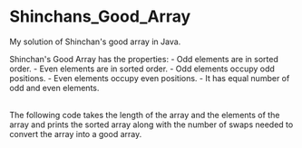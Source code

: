# Shinchans_Good_Array
My solution of Shinchan's good array in Java.
<p>
  Shinchan's Good Array has the properties:
  - Odd elements are in sorted order.
  - Even elements are in sorted order.
  - Odd elements occupy odd positions.
  - Even elements occupy even positions.
  - It has equal number of odd and even elements.
  </p>
<br>
The following code takes the length of the array and the elements of the array and prints the sorted array along with the number of swaps needed to convert the array into a good array.
